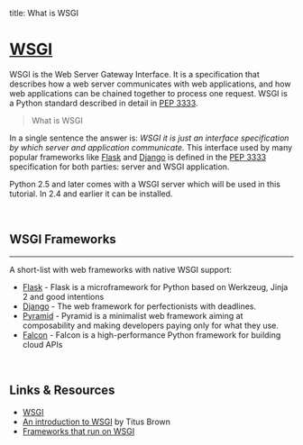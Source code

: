 title: What is WSGI

# [WSGI](https://wsgi.readthedocs.io/en/latest/)

WSGI is the Web Server Gateway Interface. It is a specification that describes how a web server communicates with web applications, and how web applications can be chained together to process one request. WSGI is a Python standard described in detail in [PEP 3333](https://www.python.org/dev/peps/pep-3333/).

> What is WSGI

In a single sentence the answer is: *WSGI it is just an interface specification by which server and application communicate.*
This interface used by many popular frameworks like [Flask](/what-is/flask/) and [Django](/what-is/django/) is defined in the [PEP 3333](https://www.python.org/dev/peps/pep-3333) specification for both parties: server and WSGI application.

Python 2.5 and later comes with a WSGI server which will be used in this tutorial. In 2.4 and earlier it can be installed.

<br />

## WSGI Frameworks

---

A short-list with web frameworks with native WSGI support:

- [Flask](https://flask.palletsprojects.com/en/1.1.x/) - Flask is a microframework for Python based on Werkzeug, Jinja 2 and good intentions
- [Django](https://www.djangoproject.com/) - The web framework for perfectionists with deadlines.
- [Pyramid](http://www.pylonsproject.org/projects/pyramid/about) - Pyramid is a minimalist web framework aiming at composability and making developers paying only for what they use.
- [Falcon](http://www.pylonsproject.org/projects/pyramid/about) - Falcon is a high-performance Python framework for building cloud APIs

<br />

## Links & Resources

- [WSGI](https://wsgi.readthedocs.io/en/latest/)
- [An introduction to WSGI](http://ivory.idyll.org/articles/wsgi-intro/what-is-wsgi.html) by Titus Brown
- [Frameworks that run on WSGI](https://wsgi.readthedocs.io/en/latest/frameworks.html)
